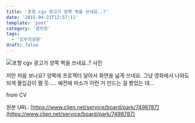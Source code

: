 ```yaml
---
title: '포항 cgv 광고가 양쪽 벽을 쓰네요..?'
date: '2015-04-23T12:57:11'
template: 'post'
category: '클리앙'
tags: 
  - '모두의공원'
draft: false
---
```


![포항 cgv 광고가 양쪽 벽을 쓰네요..? 사진](https://cdn.clien.net/web/api/file/F01/4203418/d61e88af4f114551a4d.JPG?w=780&h=30000)

저만 처음 보나요? 양쪽에 프로젝터 달아서 화면을 넓게 쓰네요. 그냥 영화에서 나와도 되게 몰입감이 쩔 듯..... 예전에 마소가 이런 거 만드는 걸 봤었는 데...  
  
from CV

원본 URL: [https://www.clien.net/service/board/park/7498787](https://www.clien.net/service/board/park/7498787)